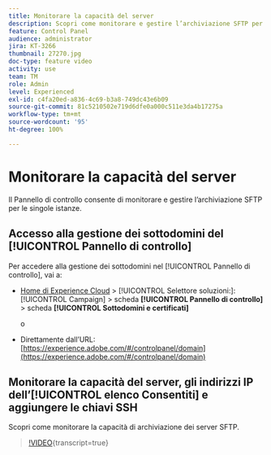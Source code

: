 ```yaml
---
title: Monitorare la capacità del server
description: Scopri come monitorare e gestire l’archiviazione SFTP per le singole istanze e aggiungere indirizzi IP all’elenco Consentiti.
feature: Control Panel
audience: administrator
jira: KT-3266
thumbnail: 27270.jpg
doc-type: feature video
activity: use
team: TM
role: Admin
level: Experienced
exl-id: c4fa20ed-a836-4c69-b3a8-749dc43e6b09
source-git-commit: 81c5210502e719d6dfe0a000c511e3da4b17275a
workflow-type: tm+mt
source-wordcount: '95'
ht-degree: 100%

---
```


# Monitorare la capacità del server

Il Pannello di controllo consente di monitorare e gestire l’archiviazione SFTP per le singole istanze.

## Accesso alla gestione dei sottodomini del [!UICONTROL Pannello di controllo]

Per accedere alla gestione dei sottodomini nel [!UICONTROL Pannello di controllo], vai a:

* [Home di Experience Cloud](https://experience.adobe.com/#/home) > [!UICONTROL Selettore soluzioni:]: [!UICONTROL Campaign] > scheda **[!UICONTROL Pannello di controllo]** > scheda **[!UICONTROL Sottodomini e certificati]**

  o
* Direttamente dall’URL: [https://experience.adobe.com/#/controlpanel/domain](https://experience.adobe.com/#/controlpanel/domain)

## Monitorare la capacità del server, gli indirizzi IP dell’[!UICONTROL elenco Consentiti] e aggiungere le chiavi SSH

Scopri come monitorare la capacità di archiviazione dei server SFTP.

>[!VIDEO](https://video.tv.adobe.com/v/27270?learn=on){transcript=true}
